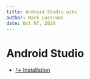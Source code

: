```yaml
---
title: Android Studio wiki
author: Mark Lucernas
date: Oct 07, 2020
---
```



# Android Studio

- [↪ Installation](installation)

